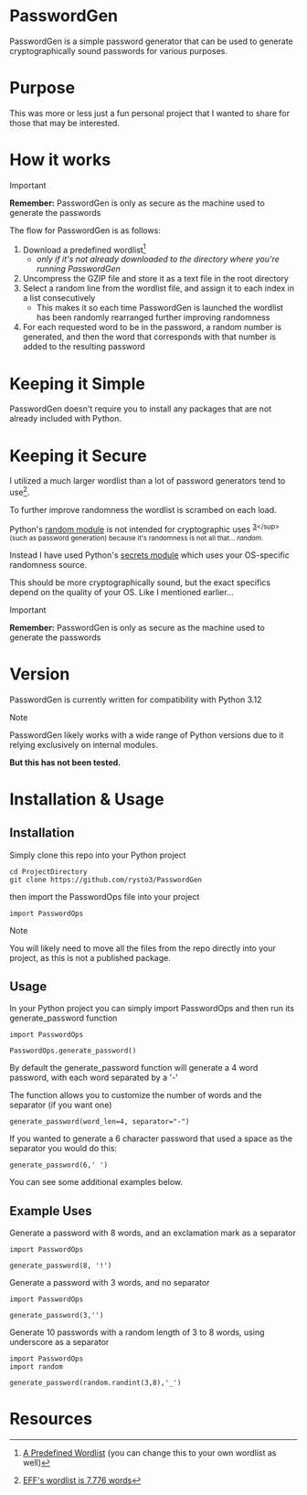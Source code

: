 # PasswordGen
PasswordGen is a simple password generator that can be used to generate cryptographically sound passwords for various purposes.

# Purpose
This was more or less just a fun personal project that I wanted to share for those that may be interested.

# How it works
> [!IMPORTANT]
> **Remember:** PasswordGen is only as secure as the machine used to generate the passwords

The flow for PasswordGen is as follows:
1. Download a predefined wordlist[^1]
   - *only if it's not already downloaded to the directory where you're running PasswordGen*
2. Uncompress the GZIP file and store it as a text file in the root directory
3. Select a random line from the wordlist file, and assign it to each index in a list consecutively
   - This makes it so each time PasswordGen is launched the wordlist has been randomly rearranged further improving randomness
4. For each requested word to be in the password, a random number is generated, and then the word that corresponds with that number is added to the resulting password

# Keeping it Simple
PasswordGen doesn't require you to install any packages that are not already included with Python.

# Keeping it Secure
I utilized a much larger wordlist than a lot of password generators tend to use[^2].

To further improve randomness the wordlist is scrambed on each load. 

Python's [random module](https://docs.python.org/3/library/random.html) is not intended for cryptographic uses <sup>[3](https://docs.python.org/3/library/secrets.html#module-secrets:~:text=In%20particular%2C%20secrets%20should%20be%20used%20in%20preference%20to%20the%20default%20pseudo%2Drandom%20number%20generator%20in%20the%20random%20module%2C%20which%20is%20designed%20for%20modelling%20and%20simulation%2C%20not%20security%20or%20cryptography.)</sup> (such as password generation) because it's randomness is not all that... *random*. 

Instead I have used Python's [secrets module](https://docs.python.org/3/library/secrets.html#module-secrets) which uses your OS-specific randomness source.

This should be more cryptographically sound, but the exact specifics depend on the quality of your OS. Like I mentioned earlier...
> [!IMPORTANT]
> **Remember:** PasswordGen is only as secure as the machine used to generate the passwords

# Version
PasswordGen is currently written for compatibility with Python 3.12
> [!NOTE]
> PasswordGen likely works with a wide range of Python versions due to it relying exclusively on internal modules.
>
> **But this has not been tested.**

# Installation & Usage
## Installation
Simply clone this repo into your Python project
```
cd ProjectDirectory
git clone https://github.com/rysto3/PasswordGen
```
then import the PasswordOps file into your project
```
import PasswordOps
```
>[!NOTE]
>You will likely need to move all the files from the repo directly into your project, as this is not a published package. 

## Usage
In your Python project you can simply import PasswordOps and then run its generate_password function
```
import PasswordOps

PasswordOps.generate_password()
```
By default the generate_password function will generate a 4 word password, with each word separated by a '-'

The function allows you to customize the number of words and the separator (if you want one)
```
generate_password(word_len=4, separator="-")
```

If you wanted to generate a 6 character password that used a space as the separator you would do this:
```
generate_password(6,' ')
```

You can see some additional examples below.

## Example Uses
Generate a password with 8 words, and an exclamation mark as a separator
```
import PasswordOps

generate_password(8, '!')
```
Generate a password with 3 words, and no separator
```
import PasswordOps

generate_password(3,'')
```
Generate 10 passwords with a random length of 3 to 8 words, using underscore as a separator
```
import PasswordOps
import random

generate_password(random.randint(3,8),'_')
```

# Resources
[^1]: [A Predefined Wordlist](https://github.com/rysto3/wordlist) (you can change this to your own wordlist as well) 
[^2]: [EFF's wordlist is 7,776 words](https://www.eff.org/files/2016/07/18/eff_large_wordlist.txt)
